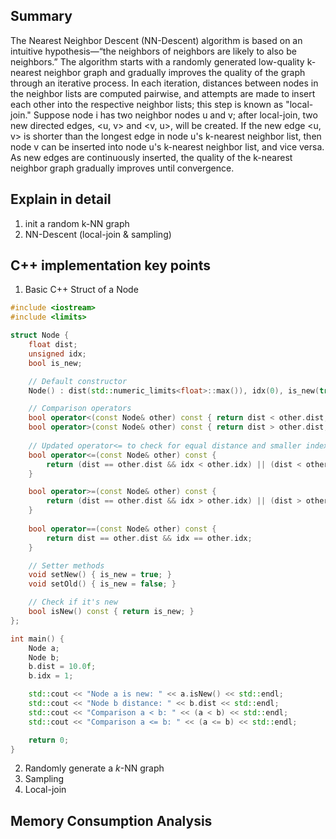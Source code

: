 ## Summary
The Nearest Neighbor Descent (NN-Descent) algorithm is based on an intuitive hypothesis—“the neighbors of neighbors are likely to also be neighbors.” The algorithm starts with a randomly generated low-quality k-nearest neighbor graph and gradually improves the quality of the graph through an iterative process. In each iteration, distances between nodes in the neighbor lists are computed pairwise, and attempts are made to insert each other into the respective neighbor lists; this step is known as "local-join." Suppose node i has two neighbor nodes u and v; after local-join, two new directed edges, <u, v> and <v, u>, will be created. If the new edge <u, v> is shorter than the longest edge in node u's k-nearest neighbor list, then node v can be inserted into node u's k-nearest neighbor list, and vice versa. As new edges are continuously inserted, the quality of the k-nearest neighbor graph gradually improves until convergence.

## Explain in detail

1. init a random k-NN graph
2. NN-Descent (local-join & sampling)

## C++ implementation key points

1. Basic C++ Struct of a Node 

```cpp
#include <iostream>
#include <limits>

struct Node {
    float dist;
    unsigned idx;
    bool is_new;

    // Default constructor
    Node() : dist(std::numeric_limits<float>::max()), idx(0), is_new(true) {}

    // Comparison operators
    bool operator<(const Node& other) const { return dist < other.dist; }
    bool operator>(const Node& other) const { return dist > other.dist; }
    
    // Updated operator<= to check for equal distance and smaller index
    bool operator<=(const Node& other) const {
        return (dist == other.dist && idx < other.idx) || (dist < other.dist);
    }

    bool operator>=(const Node& other) const {
        return (dist == other.dist && idx > other.idx) || (dist > other.dist);
    }
    
    bool operator==(const Node& other) const {
        return dist == other.dist && idx == other.idx;
    }

    // Setter methods
    void setNew() { is_new = true; }
    void setOld() { is_new = false; }

    // Check if it's new
    bool isNew() const { return is_new; }
};

int main() {
    Node a;
    Node b;
    b.dist = 10.0f;
    b.idx = 1;

    std::cout << "Node a is new: " << a.isNew() << std::endl;
    std::cout << "Node b distance: " << b.dist << std::endl;
    std::cout << "Comparison a < b: " << (a < b) << std::endl;
    std::cout << "Comparison a <= b: " << (a <= b) << std::endl;

    return 0;
}
```

2. Randomly generate a *k*-NN graph
3. Sampling 
4. Local-join

## Memory Consumption Analysis 